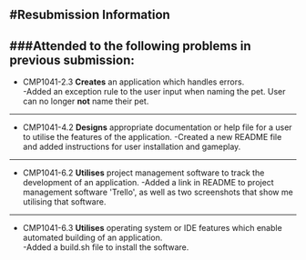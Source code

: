 #Resubmission Information
---

###Attended to the following problems in  previous submission:
---

- CMP1041-2.3 **Creates** an application which handles errors.	
-Added an exception rule to the user input when naming the pet.
User can no longer __not__ name their pet.

---
- CMP1041-4.2 **Designs** appropriate documentation or help file for a user to utilise the features of the application.	
-Created a new README file and added instructions for user installation and gameplay.

---
- CMP1041-6.2 **Utilises** project management software to track the development of an application.
-Added a link in README to project management software 'Trello', as well as two screenshots that show me utilising that software.

---
- CMP1041-6.3 **Utilises** operating system or IDE features which enable automated building of an application.	
-Added a build.sh file to install the software.
